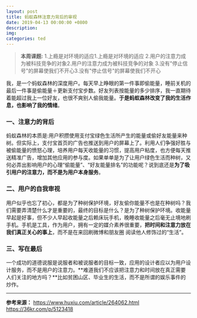 ```yaml
---
layout: post
title: 蚂蚁森林注意力背后的审视
date: 2019-04-13 00:00:00 +0800
description:
img:
categories: ted
---
```


> **本周课题:**
> 1.上瘾是对环境的适应1.上瘾是对环境的适应
> 2.用户的注意力成为被科技竞争的对象2.用户的注意力成为被科技竞争的对象
> 3.没有"停止信号"的屏幕使我们不开心3.没有"停止信号"的屏幕使我们不开心

   我，是一个蚂蚁森林的深度用户。每天早上睁眼的第一件事即偷能量，睡前关机的最后一件事是偷能量＋更新支付宝步数。好友列表按能量的多少排序，我一直期待着能超过我上一位好友，也很不爽别人偷我能量。**于是蚂蚁森林改变了我的生活作息，也影响了我的情绪**。

### 一、注意力的背后
蚂蚁森林的本质是:用户积攒使用支付宝绿色生活所产生的能量或偷好友能量来种树。但实际上，支付宝首页的广告也推送到用户的屏幕上了。利用人们争强好胜与被偷能量的愤怒心理，培养用户每天收能量的习惯，提高用户粘度，也方便每天推送精准广告，增加其他应用的参与度。如果单单是为了让用户绿色生活而种树，又何必弄出影响用户的心理“偷能量”、“好友能量排名”的功能呢？说到底还是**为了吸引用户的注意力，而不是为用户本身服务**。

### 二、用户的自我审视
用户似乎也忘了初心，都是为了种树保护环境，好友偷你能量不也是在种树吗？我们需要弄清楚什么才是重要的，最终的目标是什么？是为了种树保护环境。收能量早起是好事，但不少人早起收能量之后赖床玩手机，晚睡收能量之后毫无止境地刷手机。手机是工具，作为用户，拥有一定的媒介素养很重要，**把时间和注意力放在我们真正关心的事上**，而不是在来回刷微博和朋友圈
阅读他人修饰过的“生活”。

### 三、写在最后
一个成功的道德说服是说服者和被说服者的目标一致，应用的设计者应以为用户设计服务，而不是用户的注意力。**难道我们不应该把注意力和时间放在真正需要人们关注的地方吗？**比如贫困山区、毕业生的生活，而不是所谓的娱乐事件的炒作。


------------



**参考来源：**
https://www.huxiu.com/article/264062.html
https://36kr.com/p/5123418
